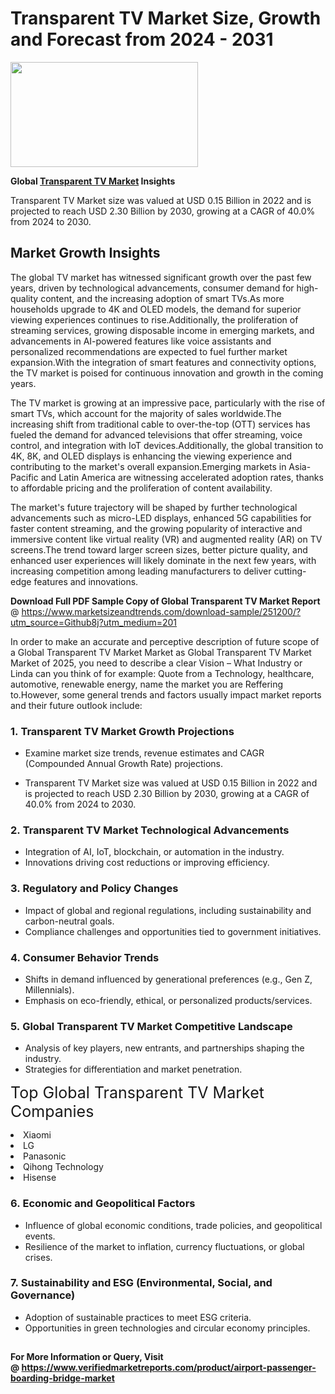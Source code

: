 <H1>Transparent TV Market Size, Growth and Forecast from 2024 - 2031</H1><img class="aligncenter size-medium wp-image-584254" src="https://thirdeyenews.in/wp-content/uploads/2024/09/Global-Market-Research-300x168.jpeg" alt="" width="300" height="168" /><p><strong>Global&nbsp;<a href="https://www.marketsizeandtrends.com/download-sample/251200/?utm_source=Github8j?utm_medium=201">Transparent TV Market</a> Insights</strong></p><p>Transparent TV Market size was valued at USD 0.15 Billion in 2022 and is projected to reach USD 2.30 Billion by 2030, growing at a CAGR of 40.0% from 2024 to 2030.</p><p><h2>Market Growth Insights</h2> <p>The global TV market has witnessed significant growth over the past few years, driven by technological advancements, consumer demand for high-quality content, and the increasing adoption of smart TVs.As more households upgrade to 4K and OLED models, the demand for superior viewing experiences continues to rise.Additionally, the proliferation of streaming services, growing disposable income in emerging markets, and advancements in AI-powered features like voice assistants and personalized recommendations are expected to fuel further market expansion.With the integration of smart features and connectivity options, the TV market is poised for continuous innovation and growth in the coming years.</p> <p>The TV market is growing at an impressive pace, particularly with the rise of smart TVs, which account for the majority of sales worldwide.The increasing shift from traditional cable to over-the-top (OTT) services has fueled the demand for advanced televisions that offer streaming, voice control, and integration with IoT devices.Additionally, the global transition to 4K, 8K, and OLED displays is enhancing the viewing experience and contributing to the market's overall expansion.Emerging markets in Asia-Pacific and Latin America are witnessing accelerated adoption rates, thanks to affordable pricing and the proliferation of content availability.</p> <p>The market's future trajectory will be shaped by further technological advancements such as micro-LED displays, enhanced 5G capabilities for faster content streaming, and the growing popularity of interactive and immersive content like virtual reality (VR) and augmented reality (AR) on TV screens.The trend toward larger screen sizes, better picture quality, and enhanced user experiences will likely dominate in the next few years, with increasing competition among leading manufacturers to deliver cutting-edge features and innovations.</p> <p><span class=""><strong>Download Full PDF Sample Copy of Global Transparent TV Market Report</strong> @ <a href="https://www.marketsizeandtrends.com/download-sample/251200/?utm_source=Github8j?utm_medium=201" target="_blank">https://www.marketsizeandtrends.com/download-sample/251200/?utm_source=Github8j?utm_medium=201</a></span></p><p>In order to make an accurate and perceptive description of future scope of a Global&nbsp;Transparent TV Market Market as Global&nbsp;Transparent TV Market Market of 2025, you need to describe a clear Vision &ndash; What Industry or Linda can you think of for example: Quote from a Technology, healthcare, automotive, renewable energy, name the market you are Reffering to.However, some general trends and factors usually impact market reports and their future outlook include:</p><h3>1.&nbsp;<strong>Transparent TV Market Growth Projections</strong></h3><ul><li>Examine market size trends, revenue estimates and CAGR (Compounded Annual Growth Rate) projections.</li><li><p>Transparent TV Market size was valued at USD 0.15 Billion in 2022 and is projected to reach USD 2.30 Billion by 2030, growing at a CAGR of 40.0% from 2024 to 2030.</p></li></ul><h3>2.&nbsp;<strong>Transparent TV Market Technological Advancements</strong></h3><ul><li>Integration of AI, IoT, blockchain, or automation in the industry.</li><li>Innovations driving cost reductions or improving efficiency.</li></ul><h3>3.&nbsp;<strong>Regulatory and Policy Changes</strong></h3><ul><li>Impact of global and regional regulations, including sustainability and carbon-neutral goals.</li><li>Compliance challenges and opportunities tied to government initiatives.</li></ul><h3>4.&nbsp;<strong>Consumer Behavior Trends</strong></h3><ul><li>Shifts in demand influenced by generational preferences (e.g., Gen Z, Millennials).</li><li>Emphasis on eco-friendly, ethical, or personalized products/services.</li></ul><h3>5.&nbsp;<strong>Global Transparent TV Market Competitive Landscape</strong></h3><ul><li>Analysis of key players, new entrants, and partnerships shaping the industry.</li><li>Strategies for differentiation and market penetration.</li></ul><p data-pm-slice="1 1 []"><span style="color: inherit; font-family: inherit; font-size: 25px;">Top Global Transparent TV Market Companies</span></p><div class="" data-test-id=""><p><li>Xiaomi</li><li> LG</li><li> Panasonic</li><li> Qihong Technology</li><li> Hisense</li></p></div><h3>6.&nbsp;<strong>Economic and Geopolitical Factors</strong></h3><ul><li>Influence of global economic conditions, trade policies, and geopolitical events.</li><li>Resilience of the market to inflation, currency fluctuations, or global crises.</li></ul><h3>7.&nbsp;<strong>Sustainability and ESG (Environmental, Social, and Governance)</strong></h3><ul><li>Adoption of sustainable practices to meet ESG criteria.</li><li>Opportunities in green technologies and circular economy principles.</li></ul><h2><strong style="font-size: 14px;">For More Information or Query, Visit @&nbsp;</strong><a style="background-color: #ffffff; font-size: 14px;" href="https://www.marketsizeandtrends.com/report/transparent-tv-market/" target="_blank">https://www.verifiedmarketreports.com/product/airport-passenger-boarding-bridge-market</a></h2>